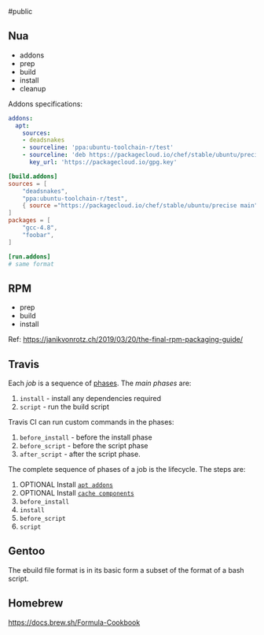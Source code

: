 #public 

## Nua

- addons
- prep
- build
- install
- cleanup


Addons specifications:

```yaml
addons:
  apt:
    sources:
    - deadsnakes
    - sourceline: 'ppa:ubuntu-toolchain-r/test'
    - sourceline: 'deb https://packagecloud.io/chef/stable/ubuntu/precise main'
      key_url: 'https://packagecloud.io/gpg.key'
```

```toml
[build.addons]
sources = [
    "deadsnakes",
    "ppa:ubuntu-toolchain-r/test",
    { source ="https://packagecloud.io/chef/stable/ubuntu/precise main". key_url = "https://packagecloud.io/gpg.key"},
]
packages = [
    "gcc-4.8",
    "foobar",
]

[run.addons]
# same format
```

## RPM

- prep
- build
- install

Ref: https://janikvonrotz.ch/2019/03/20/the-final-rpm-packaging-guide/

## Travis

Each _job_ is a sequence of [phases](https://docs.travis-ci.com/user/for-beginners/#builds-jobs-stages-and-phases). The _main phases_ are:

1.  `install` - install any dependencies required
2.  `script` - run the build script

Travis CI can run custom commands in the phases:

1.  `before_install` - before the install phase
2.  `before_script` - before the script phase
3.  `after_script` - after the script phase.

The complete sequence of phases of a job is the lifecycle. The steps are:

1.  OPTIONAL Install [`apt addons`](https://docs.travis-ci.com/user/installing-dependencies/#installing-packages-with-the-apt-addon)
2.  OPTIONAL Install [`cache components`](https://docs.travis-ci.com/user/caching)
3.  `before_install`
4.  `install`
5.  `before_script`
6.  `script`


## Gentoo

The ebuild file format is in its basic form a subset of the format of a bash script.


##  Homebrew

https://docs.brew.sh/Formula-Cookbook


